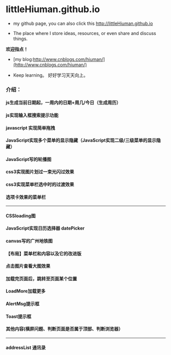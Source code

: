 # littleHiuman.github.io

- my github page, you can also click this http://littleHiuman.github.io

- The place where I store ideas, resources, or even share and discuss things.

**欢迎指点！**

- [my blog:http://www.cnblogs.com/hiuman/](http://www.cnblogs.com/hiuman/)

- Keep learning。 好好学习天天向上。


### 介绍：
#### js生成当前日期起，一周内的日期+周几/今日（生成周历）
#### js实现输入框搜索提示功能
#### javascript 实现简单拖拽
#### JavaScript实现多个菜单的显示隐藏（JavaScript实现二级/三级菜单的显示隐藏）
#### JavaScript写的轮播图
#### css3实现图片划过一束光闪过效果
#### css3实现菜单栏选中时的过渡效果
#### 选项卡效果的菜单栏
---
#### CSSloading图
#### JavaScript实现日历选择器 datePicker
#### canvas写的广州地铁图
#### 【布局】菜单栏和内容以及它的改进版
#### 点击图片查看大图效果
#### 加载完页面后，跳转至页面某个位置
#### LoadMore加载更多
#### AlertMsg提示框
#### Toast提示框
#### 其他内容(横屏问题、判断页面是否属于顶部、判断浏览器）
---
#### addressList 通讯录
